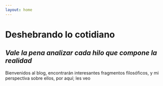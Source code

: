 ```yaml
---
layout: home
---
```


# Deshebrando lo cotidiano

## *Vale la pena analizar cada hilo que compone la realidad*

Bienvenidos al blog, encontrarán interesantes fragmentos filosóficos, y mi perspectiva sobre ellos, por aquí; les veo
